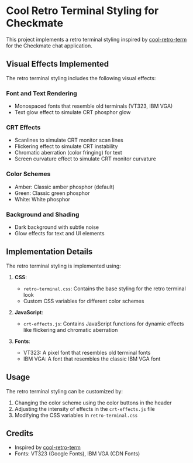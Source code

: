# Cool Retro Terminal Styling for Checkmate

This project implements a retro terminal styling inspired by [cool-retro-term](https://github.com/Swordfish90/cool-retro-term) for the Checkmate chat application.

## Visual Effects Implemented

The retro terminal styling includes the following visual effects:

### Font and Text Rendering
- Monospaced fonts that resemble old terminals (VT323, IBM VGA)
- Text glow effect to simulate CRT phosphor glow

### CRT Effects
- Scanlines to simulate CRT monitor scan lines
- Flickering effect to simulate CRT instability
- Chromatic aberration (color fringing) for text
- Screen curvature effect to simulate CRT monitor curvature

### Color Schemes
- Amber: Classic amber phosphor (default)
- Green: Classic green phosphor
- White: White phosphor

### Background and Shading
- Dark background with subtle noise
- Glow effects for text and UI elements

## Implementation Details

The retro terminal styling is implemented using:

1. **CSS**: 
   - `retro-terminal.css`: Contains the base styling for the retro terminal look
   - Custom CSS variables for different color schemes

2. **JavaScript**:
   - `crt-effects.js`: Contains JavaScript functions for dynamic effects like flickering and chromatic aberration

3. **Fonts**:
   - VT323: A pixel font that resembles old terminal fonts
   - IBM VGA: A font that resembles the classic IBM VGA font

## Usage

The retro terminal styling can be customized by:

1. Changing the color scheme using the color buttons in the header
2. Adjusting the intensity of effects in the `crt-effects.js` file
3. Modifying the CSS variables in `retro-terminal.css`

## Credits

- Inspired by [cool-retro-term](https://github.com/Swordfish90/cool-retro-term)
- Fonts: VT323 (Google Fonts), IBM VGA (CDN Fonts) 